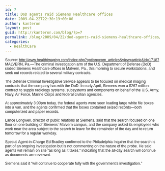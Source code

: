 ```yaml
---
id: 7
title: DoD agents raid Siemens Healthcare offices
date: 2009-04-22T22:30:19+00:00
author: kanteron
layout: post
guid: http://kanteron.com/blog/?p=7
permalink: /blog/2009/04/22/dod-agents-raid-siemens-healthcare-offices/
categories:
  - HealthCare
---
```

<span style="font-family: Helvetica;font-size: 12px;line-height: normal" class="Apple-style-span"></span>

<p style="font: normal normal normal 12px/normal Helvetica;margin: 0px">
  Source: <a href="http://www.healthimaging.com/index.php?option=com_articles&view=article&id=17187" title="http://www.healthimaging.com/index.php?option=com_articles&view=article&id=17187" target="_blank">http://www.healthimaging.com/index.php?option=com_articles&view=article&id=17187</a>
</p>

<p style="font: normal normal normal 12px/normal Helvetica;margin: 0px">
  <span class="Apple-tab-span"> </span>
</p>

<p style="font: normal normal normal 12px/normal Helvetica;margin: 0px">
  MALVERN, Pa.—The criminal investigation arm of the U.S. Department of Defense (DoD) raided Siemens Healthcare offices in Malvern, Pa., this morning to secure workstations, and seek out records related to several military contracts.
</p>

<p style="font: normal normal normal 12px/normal Helvetica;margin: 0px">
  &nbsp;
</p>

<p style="font: normal normal normal 12px/normal Helvetica;margin: 0px">
  The Defense Criminal Investigative Service appears to be focused on medical imaging contracts that the company has with the DoD. In early April, Siemens won a $267 million contract to supply radiology systems, subsystems and components on behalf of the U.S. Army, Navy, Air Force, Marine Corps and federal civilian agencies.
</p>

<p style="font: normal normal normal 12px/normal Helvetica;margin: 0px">
  &nbsp;
</p>

<p style="font: normal normal normal 12px/normal Helvetica;margin: 0px">
  At approximately 3:00pm today, the federal agents were seen loading large white file boxes into a van, and the agents confirmed that the boxes contained seized records—both computerized and paper records.
</p>

<p style="font: normal normal normal 12px/normal Helvetica;margin: 0px">
  &nbsp;
</p>

<p style="font: normal normal normal 12px/normal Helvetica;margin: 0px">
  Lance Longwell, director of public relations at Siemens, said that the search focused on one floor on one building of Siemens‘ Malvern campus, and the company asked its employees who work near the area subject to the search to leave for the remainder of the day and to return tomorrow for a regular workday.
</p>

<p style="font: normal normal normal 12px/normal Helvetica;margin: 0px">
  &nbsp;
</p>

<p style="font: normal normal normal 12px/normal Helvetica;margin: 0px">
  Special Agent-in-Charge Ed Bradley confirmed to the Philadelphia Inquirer that the search is part of an ongoing investigation but is not commenting on the nature of the probe. He said agents will remain on site "as long as it takes," indicating that the all-day search will continue as documents are reviewed.
</p>

<p style="font: normal normal normal 12px/normal Helvetica;margin: 0px">
  &nbsp;
</p>

<p style="font: normal normal normal 12px/normal Helvetica;margin: 0px">
  Siemens said it “will continue to cooperate fully with the government‘s investigation.”
</p>